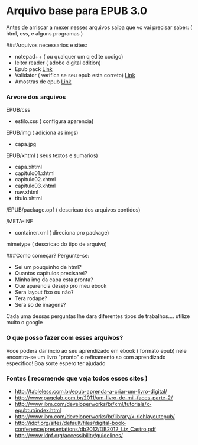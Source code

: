 # Arquivo base para EPUB 3.0


Antes de arriscar a mexer nesses arquivos saiba que vc vai precisar saber: ( html, css, e alguns programas )

###Arquivos necessarios e sites:
- notepad++ (  ou qualquer um q edite codigo)
- leitor reader ( adobe digital edition) 
- Epub pack [Link](http://sourceforge.net/projects/epubpack/)
- Validator ( verifica se seu epub esta correto) [Link](http://validator.idpf.org)
- Amostras de epub [Link](https://code.google.com/p/epub-samples/downloads/list)

### Arvore dos arquivos
EPUB/css
- estilo.css ( configura aparencia)

EPUB/img ( adiciona as imgs)
- capa.jpg 

EPUB/xhtml ( seus textos e sumarios)
- capa.xhtml
- capitulo01.xhtml
- capitulo02.xhtml
- capitulo03.xhtml
- nav.xhtml
- titulo.xhtml

/EPUB/package.opf ( descricao dos arquivos contidos)

/META-INF
- container.xml ( direciona pro package)

mimetype ( descricao do tipo de arquivo)

###Como começar? Pergunte-se:

- Sei um pouquinho de html?
- Quantos capitulos precisarei?
- Minha img da capa esta pronta?
- Que aparencia desejo pro meu ebook
- Sera layout fixo ou não?
- Tera rodape?
- Sera so de imagens?

Cada uma dessas perguntas lhe dara diferentes tipos de trabalhos.... utilize muito o google

### O que posso fazer com esses arquivos?

Voce podera dar incio ao seu aprendizado em ebook ( formato epub) nele encontra-se um livro "pronto" o refinamento so com aprendizado especifico! Boa sorte espero ter ajudado

### Fontes ( recomendo que veja todos esses sites )

- http://tableless.com.br/epub-aprenda-a-criar-um-livro-digital/
- http://www.pagelab.com.br/2011/um-livro-de-mil-faces-parte-2/
- http://www.ibm.com/developerworks/br/xml/tutorials/x-epubtut/index.html
- http://www.ibm.com/developerworks/br/library/x-richlayoutepub/
- http://idpf.org/sites/default/files/digital-book-conference/presentations/db2012/DB2012_Liz_Castro.pdf
- http://www.idpf.org/accessibility/guidelines/





